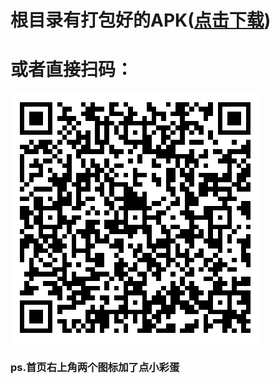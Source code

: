 # 根目录有打包好的APK([点击下载](https://raw.githubusercontent.com/ming-xi/nga_demo/master/demo.apk))
# 或者直接扫码：
![qr_code](https://raw.githubusercontent.com/ming-xi/nga_demo/master/apk_url.png)

### ps.首页右上角两个图标加了点小彩蛋



